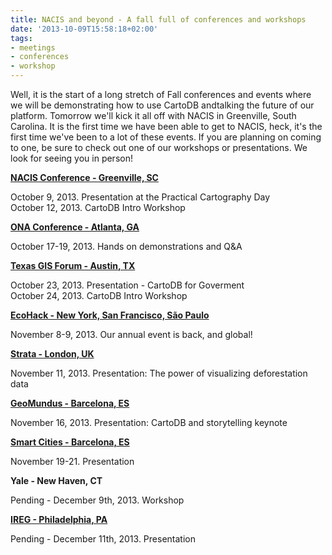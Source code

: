 ```yaml
---
title: NACIS and beyond - A fall full of conferences and workshops
date: '2013-10-09T15:58:18+02:00'
tags:
- meetings
- conferences
- workshop
---
```


Well, it is the start of a long stretch of Fall conferences and events where we will be demonstrating how to use CartoDB andtalking the future of our platform. Tomorrow we'll kick it all off with NACIS in Greenville, South Carolina. It is the first time we have been able to get to NACIS, heck, it's the first time we've been to a lot of these events. If you are planning on coming to one, be sure to check out one of our workshops or presentations. We look for seeing you in person!

<a href="http://nacis.org/">**NACIS Conference - Greenville, SC**</a>

October 9, 2013. Presentation at the Practical Cartography Day<br/>October 12, 2013. CartoDB Intro Workshop

<a href="http://ona13.journalists.org/">**ONA Conference - Atlanta, GA**</a>

October 17-19, 2013. Hands on demonstrations and Q&amp;A

<a href="http://www.tnris.org/2013gisforum">**Texas GIS Forum - Austin, TX**</a>

October 23, 2013. Presentation - CartoDB for Goverment<br/>October 24, 2013. CartoDB Intro Workshop

<a href="http://ecohack.org/">**EcoHack - New York, San Francisco, São Paulo**</a>

November 8-9, 2013. Our annual event is back, and global!

<a href="http://strataconf.com/strataeu2013/public/schedule/detail/31304">**Strata - London, UK**</a>

November 11, 2013. Presentation: The power of visualizing deforestation data

<a href="http://www.geomundus.org/index.php/program">**GeoMundus - Barcelona, ES**</a>

November 16, 2013. Presentation: CartoDB and storytelling keynote

<a href="http://www.smartcityexpo.com/">**Smart Cities - Barcelona, ES**</a>

November 19-21. Presentation

**Yale - New Haven, CT**

Pending - December 9th, 2013. Workshop

<a href="http://www.dvrpc.org/ASP/committee/committee.aspx?p=IREG">**IREG - Philadelphia, PA**</a>

Pending - December 11th, 2013. Presentation

